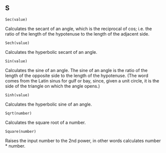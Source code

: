 S
---

```
Sec(value)
```

Calculates the secant of an angle, which is the reciprocal of cos; i.e. the ratio of the length of the hypotenuse to the length of the adjacent side.

```
Sech(value)
```

Calculates the hyperbolic secant of an angle.

```
Sin(value)
```

Calculates the sine of an angle. The sine of an angle is the ratio of the length of the opposite side to the length of the hypotenuse. (The word comes from the Latin sinus for gulf or bay, since, given a unit circle, it is the side of the triangle on which the angle opens.) 

```
Sinh(value)
```

Calculates the hyperbolic sine of an angle.

```
Sqrt(number)
```

Calculates the square root of a number. 

```
Square(number)
```

Raises the input number to the 2nd power, in other words calculates number * number.